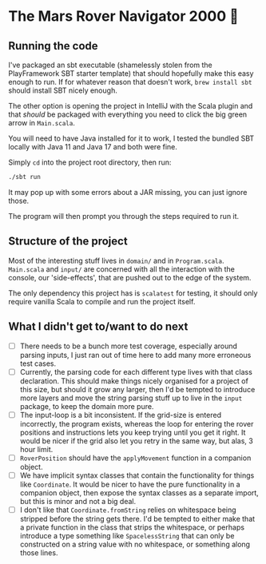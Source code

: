 # The Mars Rover Navigator 2000 🤖

## Running the code

I've packaged an sbt executable (shamelessly stolen from the PlayFramework SBT starter template) that should hopefully make this easy enough to run. If for whatever reason that doesn't work, `brew install sbt` should install SBT nicely enough.

The other option is opening the project in IntelliJ with the Scala plugin and that _should_ be packaged with everything you need to click the big green arrow in `Main.scala`. 

You will need to have Java installed for it to work, I tested the bundled SBT locally with Java 11 and Java 17 and both were fine.

Simply `cd` into the project root directory, then run:

```bash
./sbt run
```

It may pop up with some errors about a JAR missing, you can just ignore those. 

The program will then prompt you through the steps required to run it.

## Structure of the project

Most of the interesting stuff lives in `domain/` and in `Program.scala`. `Main.scala` and `input/` are concerned with all the interaction with the console, our 'side-effects', that are pushed out to the edge of the system.

The only dependency this project has is `scalatest` for testing, it should only require vanilla Scala to compile and run the project itself.

## What I didn't get to/want to do next

- [ ] There needs to be a bunch more test coverage, especially around parsing inputs, I just ran out of time here to add many more erroneous test cases.
- [ ] Currently, the parsing code for each different type lives with that class declaration. This should make things nicely organised for a project of this size, but should it grow any larger, then I'd be tempted to introduce more layers and move the string parsing stuff up to live in the `input` package, to keep the domain more pure.
- [ ] The input-loop is a bit inconsistent. If the grid-size is entered incorrectly, the program exists, whereas the loop for entering the rover positions and instructions lets you keep trying until you get it right. It would be nicer if the grid also let you retry in the same way, but alas, 3 hour limit.
- [ ] `RoverPosition` should have the `applyMovement` function in a companion object.
- [ ] We have implicit syntax classes that contain the functionality for things like `Coordinate`. It would be nicer to have the pure functionality in a companion object, then expose the syntax classes as a separate import, but this is minor and not a big deal.
- [ ] I don't like that `Coordinate.fromString` relies on whitespace being stripped before the string gets there. I'd be tempted to either make that a private function in the class that strips the whitespace, or perhaps introduce a type something like `SpacelessString` that can only be constructed on a string value with no whitespace, or something along those lines.
